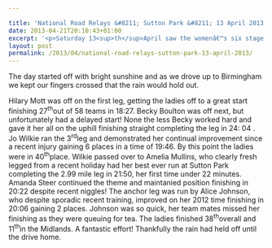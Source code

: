 ```yaml
---

title: 'National Road Relays &#8211; Sutton Park &#8211; 13 April 2013'
date: 2013-04-21T20:10:43+01:00
excerpt: '<p>Saturday 13<sup>th</sup>April saw the womenâ€™s six stage national road relays at the beautiful Sutton Park. As the Midland road relays were cancelled due to snow, this event also included the Midlands six stage.</p>'
layout: post
permalink: /2013/04/national-road-relays-sutton-park-13-april-2013/
---
```

The day started off with bright sunshine and as we drove up to Birmingham we kept our fingers crossed that the rain would hold out.

Hilary Mott was off on the first leg, getting the ladies off to a great start finishing 27<sup>th</sup>out of 58 teams in 18:27. Becky Boulton was off next, but unfortunately had a delayed start! None the less Becky worked hard and gave it her all on the uphill finishing straight completing the leg in 24: 04 . Jo Wilkie ran the 3<sup>rd</sup>leg and demonstrated her continual improvement since a recent injury gaining 6 places in a time of 19:46. By this point the ladies were in 40<sup>th</sup>place. Wilkie passed over to Amelia Mullins, who clearly fresh legged from a recent holiday had her best ever run at Sutton Park completing the 2.99 mile leg in 21:50, her first time under 22 minutes. Amanda Steer continued the theme and maintanied position finishing in 20:22 despite recent niggles! The anchor leg was run by Alice Johnson, who despite sporadic recent training, improved on her 2012 time finishing in 20:06 gaining 2 places. Johnson was so quick, her team mates missed her finishing as they were queuing for tea. The ladies finished 38<sup>th</sup>overall and 11<sup>th</sup>in the Midlands. A fantastic effort! Thankfully the rain had held off until the drive home.